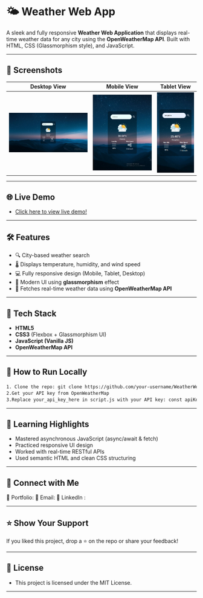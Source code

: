 # 🌤️ Weather Web App

A sleek and fully responsive **Weather Web Application** that displays real-time weather data for any city using the **OpenWeatherMap API**. Built with HTML, CSS (Glassmorphism style), and JavaScript.

---

## 📸 Screenshots

| Desktop View | Mobile View | Tablet View |
|--------------|-------------|-------------|
| ![Desktop](./src/github/desktop-view.png) | ![Mobile](./src/github/tablet-view.png) | ![Tablet](./src/github/mobile-view.png) |

---

## 🌐 Live Demo

- [Click here to view live demo!](https://deeps1970.github.io/ApexPlanet-Task3-Internship/)

---

## 🛠️ Features

- 🔍 City-based weather search  
- 🌡️ Displays temperature, humidity, and wind speed  
- 💻 Fully responsive design (Mobile, Tablet, Desktop)  
- 🧊 Modern UI using **glassmorphism** effect  
- 🔄 Fetches real-time weather data using **OpenWeatherMap API**

---

## 🚀 Tech Stack

- **HTML5**
- **CSS3** (Flexbox + Glassmorphism UI)
- **JavaScript (Vanilla JS)**
- **OpenWeatherMap API**

---

## 🔧 How to Run Locally

   ```bash
1. Clone the repo: git clone https://github.com/your-username/WeatherWebApp.git
2.Get your API key from OpenWeatherMap
3.Replace your_api_key_here in script.js with your API key: const apiKey = "your_api_key_here";
```

---

## 🧠 Learning Highlights

- Mastered asynchronous JavaScript (async/await & fetch)
- Practiced responsive UI design
- Worked with real-time RESTful APIs
- Used semantic HTML and clean CSS structuring

---

## 📣 Connect with Me

📌 Portfolio: [](https://deeps1970.github.io/Deeps1970/)
📧 Email: [](mailto:thiagarajandeepu2007@gmail.com)
🔗 LinkedIn : [](https://www.linkedin.com/in/deepak1970/)

---

## ⭐️ Show Your Support

If you liked this project, drop a ⭐️ on the repo or share your feedback!

---

## 📄 License

- This project is licensed under the MIT License.

---
